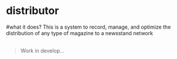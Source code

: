 # distributor

#what it does?
This is a system to record, manage, and optimize the distribution of any type of magazine to a newsstand network
</br></br>
>Work in develop...
